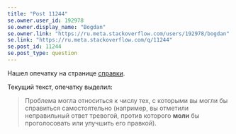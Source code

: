 ```yaml
---
title: "Post 11244"
se.owner.user_id: 192978
se.owner.display_name: "Bogdan"
se.owner.link: "https://ru.meta.stackoverflow.com/users/192978/bogdan"
se.link: "https://ru.meta.stackoverflow.com/q/11244"
se.post_id: 11244
se.post_type: question
---
```

<p>Нашел опечатку на странице <a href="https://ru.stackoverflow.com/help/declined-flags">справки</a>.</p>
<p>Текущий текст, опечатку выделил:</p>
<blockquote>
<p>Проблема могла относиться к числу тех, с которыми вы могли бы справиться самостоятельно (например, вы отметили неправильный ответ тревогой, против которого <strong>моли</strong> бы проголосовать или улучшить его правкой).</p>
</blockquote>
